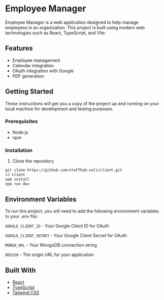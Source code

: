 # Employee Manager

Employee Manager is a web application designed to help manage employees in an organization. This project is built using modern web technologies such as React, TypeScript, and Vite.

## Features

- Employee management
- Calendar integration
- OAuth integration with Google
- PDF generation

## Getting Started

These instructions will get you a copy of the project up and running on your local machine for development and testing purposes.

### Prerequisites

- Node.js
- npm

### Installation

1. Clone the repository
```bash
git clone https://github.com/staffhub-vali/client.git
cd client
npm install
npm run dev
```

## Environment Variables

To run this project, you will need to add the following environment variables to your .env file:

`GOOGLE_CLIENT_ID` - Your Google Client ID for OAuth

`GOOGLE_CLIENT_SECRET` - Your Google Client Secret for OAuth

`MONGO_URL` - Your MongoDB connection string

`ORIGIN` - The origin URL for your application

## Built With

- [React](https://reactjs.org/)
- [TypeScript](https://www.typescriptlang.org/)
- [Tailwind CSS](https://tailwindcss.com/)




